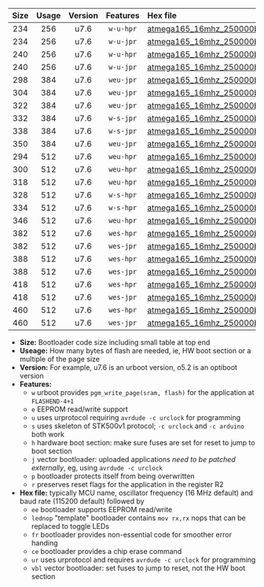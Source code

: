 |Size|Usage|Version|Features|Hex file|
|:-:|:-:|:-:|:-:|:--|
|234|256|u7.6|`w-u-hpr`|[atmega165_16mhz_250000bps_ur.hex](https://raw.githubusercontent.com/stefanrueger/urboot/main/atmega165_16mhz_250000bps_ur.hex)|
|234|256|u7.6|`w-u-jpr`|[atmega165_16mhz_250000bps_ur_vbl.hex](https://raw.githubusercontent.com/stefanrueger/urboot/main/atmega165_16mhz_250000bps_ur_vbl.hex)|
|240|256|u7.6|`w-u-hpr`|[atmega165_16mhz_250000bps_lednop_ur.hex](https://raw.githubusercontent.com/stefanrueger/urboot/main/atmega165_16mhz_250000bps_lednop_ur.hex)|
|240|256|u7.6|`w-u-jpr`|[atmega165_16mhz_250000bps_lednop_ur_vbl.hex](https://raw.githubusercontent.com/stefanrueger/urboot/main/atmega165_16mhz_250000bps_lednop_ur_vbl.hex)|
|298|384|u7.6|`weu-jpr`|[atmega165_16mhz_250000bps_ee_ur_vbl.hex](https://raw.githubusercontent.com/stefanrueger/urboot/main/atmega165_16mhz_250000bps_ee_ur_vbl.hex)|
|304|384|u7.6|`weu-jpr`|[atmega165_16mhz_250000bps_ee_lednop_ur_vbl.hex](https://raw.githubusercontent.com/stefanrueger/urboot/main/atmega165_16mhz_250000bps_ee_lednop_ur_vbl.hex)|
|322|384|u7.6|`weu-jpr`|[atmega165_16mhz_250000bps_ee_lednop_fr_ur_vbl.hex](https://raw.githubusercontent.com/stefanrueger/urboot/main/atmega165_16mhz_250000bps_ee_lednop_fr_ur_vbl.hex)|
|332|384|u7.6|`w-s-jpr`|[atmega165_16mhz_250000bps_vbl.hex](https://raw.githubusercontent.com/stefanrueger/urboot/main/atmega165_16mhz_250000bps_vbl.hex)|
|338|384|u7.6|`w-s-jpr`|[atmega165_16mhz_250000bps_lednop_vbl.hex](https://raw.githubusercontent.com/stefanrueger/urboot/main/atmega165_16mhz_250000bps_lednop_vbl.hex)|
|350|384|u7.6|`weu-jpr`|[atmega165_16mhz_250000bps_ee_lednop_fr_ce_ur_vbl.hex](https://raw.githubusercontent.com/stefanrueger/urboot/main/atmega165_16mhz_250000bps_ee_lednop_fr_ce_ur_vbl.hex)|
|294|512|u7.6|`weu-hpr`|[atmega165_16mhz_250000bps_ee_ur.hex](https://raw.githubusercontent.com/stefanrueger/urboot/main/atmega165_16mhz_250000bps_ee_ur.hex)|
|300|512|u7.6|`weu-hpr`|[atmega165_16mhz_250000bps_ee_lednop_ur.hex](https://raw.githubusercontent.com/stefanrueger/urboot/main/atmega165_16mhz_250000bps_ee_lednop_ur.hex)|
|318|512|u7.6|`weu-hpr`|[atmega165_16mhz_250000bps_ee_lednop_fr_ur.hex](https://raw.githubusercontent.com/stefanrueger/urboot/main/atmega165_16mhz_250000bps_ee_lednop_fr_ur.hex)|
|328|512|u7.6|`w-s-hpr`|[atmega165_16mhz_250000bps.hex](https://raw.githubusercontent.com/stefanrueger/urboot/main/atmega165_16mhz_250000bps.hex)|
|334|512|u7.6|`w-s-hpr`|[atmega165_16mhz_250000bps_lednop.hex](https://raw.githubusercontent.com/stefanrueger/urboot/main/atmega165_16mhz_250000bps_lednop.hex)|
|346|512|u7.6|`weu-hpr`|[atmega165_16mhz_250000bps_ee_lednop_fr_ce_ur.hex](https://raw.githubusercontent.com/stefanrueger/urboot/main/atmega165_16mhz_250000bps_ee_lednop_fr_ce_ur.hex)|
|382|512|u7.6|`wes-hpr`|[atmega165_16mhz_250000bps_ee.hex](https://raw.githubusercontent.com/stefanrueger/urboot/main/atmega165_16mhz_250000bps_ee.hex)|
|382|512|u7.6|`wes-jpr`|[atmega165_16mhz_250000bps_ee_vbl.hex](https://raw.githubusercontent.com/stefanrueger/urboot/main/atmega165_16mhz_250000bps_ee_vbl.hex)|
|388|512|u7.6|`wes-hpr`|[atmega165_16mhz_250000bps_ee_lednop.hex](https://raw.githubusercontent.com/stefanrueger/urboot/main/atmega165_16mhz_250000bps_ee_lednop.hex)|
|388|512|u7.6|`wes-jpr`|[atmega165_16mhz_250000bps_ee_lednop_vbl.hex](https://raw.githubusercontent.com/stefanrueger/urboot/main/atmega165_16mhz_250000bps_ee_lednop_vbl.hex)|
|418|512|u7.6|`wes-hpr`|[atmega165_16mhz_250000bps_ee_lednop_fr.hex](https://raw.githubusercontent.com/stefanrueger/urboot/main/atmega165_16mhz_250000bps_ee_lednop_fr.hex)|
|418|512|u7.6|`wes-jpr`|[atmega165_16mhz_250000bps_ee_lednop_fr_vbl.hex](https://raw.githubusercontent.com/stefanrueger/urboot/main/atmega165_16mhz_250000bps_ee_lednop_fr_vbl.hex)|
|460|512|u7.6|`wes-hpr`|[atmega165_16mhz_250000bps_ee_lednop_fr_ce.hex](https://raw.githubusercontent.com/stefanrueger/urboot/main/atmega165_16mhz_250000bps_ee_lednop_fr_ce.hex)|
|460|512|u7.6|`wes-jpr`|[atmega165_16mhz_250000bps_ee_lednop_fr_ce_vbl.hex](https://raw.githubusercontent.com/stefanrueger/urboot/main/atmega165_16mhz_250000bps_ee_lednop_fr_ce_vbl.hex)|

- **Size:** Bootloader code size including small table at top end
- **Useage:** How many bytes of flash are needed, ie, HW boot section or a multiple of the page size
- **Version:** For example, u7.6 is an urboot version, o5.2 is an optiboot version
- **Features:**
  + `w` urboot provides `pgm_write_page(sram, flash)` for the application at `FLASHEND-4+1`
  + `e` EEPROM read/write support
  + `u` uses urprotocol requiring `avrdude -c urclock` for programming
  + `s` uses skeleton of STK500v1 protocol; `-c urclock` and `-c arduino` both work
  + `h` hardware boot section: make sure fuses are set for reset to jump to boot section
  + `j` vector bootloader: uploaded applications *need to be patched externally*, eg, using `avrdude -c urclock`
  + `p` bootloader protects itself from being overwritten
  + `r` preserves reset flags for the application in the register R2
- **Hex file:** typically MCU name, oscillator frequency (16 MHz default) and baud rate (115200 default) followed by
  + `ee` bootloader supports EEPROM read/write
  + `lednop` "template" bootloader contains `mov rx,rx` nops that can be replaced to toggle LEDs
  + `fr` bootloader provides non-essential code for smoother error handing
  + `ce` bootloader provides a chip erase command
  + `ur` uses urprotocol and requires `avrdude -c urclock` for programming
  + `vbl` vector bootloader: set fuses to jump to reset, not the HW boot section
